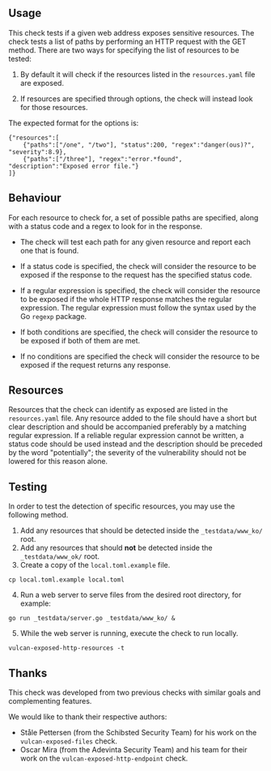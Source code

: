 ## Usage

This check tests if a given web address exposes sensitive resources. The check tests a list of paths by performing an HTTP request with the GET method. There are two ways for specifying the list of resources to be tested:

1. By default it will check if the resources listed in the `resources.yaml` file are exposed.

2. If resources are specified through options, the check will instead look for those resources.

The expected format for the options is:

```
{"resources":[
	{"paths":["/one", "/two"], "status":200, "regex":"danger(ous)?", "severity":8.9},
	{"paths":["/three"], "regex":"error.*found", "description":"Exposed error file."}
]}
```

## Behaviour

For each resource to check for, a set of possible paths are specified, along with a status code and a regex to look for in the response.

- The check will test each path for any given resource and report each one that is found.

- If a status code is specified, the check will consider the resource to be exposed if the response to the request has the specified status code.

- If a regular expression is specified, the check will consider the resource to be exposed if the whole HTTP response matches the regular expression. The regular expression must follow the syntax used by the Go `regexp` package.

- If both conditions are specified, the check will consider the resource to be exposed if both of them are met.

- If no conditions are specified the check will consider the resource to be exposed if the request returns any response.

## Resources

Resources that the check can identify as exposed are listed in the `resources.yaml` file. Any resource added to the file should have a short but clear description and should be accompanied preferably by a matching regular expression. If a reliable regular expression cannot be written, a status code should be used instead and the description should be preceded by the word "potentially"; the severity of the vulnerability should not be lowered for this reason alone.

## Testing

In order to test the detection of specific resources, you may use the following method.

1. Add any resources that should be detected inside the `_testdata/www_ko/` root.
2. Add any resources that should **not** be detected inside the `_testdata/www_ok/` root.
3. Create a copy of the `local.toml.example` file.
```
cp local.toml.example local.toml
```
4. Run a web server to serve files from the desired root directory, for example:
```
go run _testdata/server.go _testdata/www_ko/ &
```
5. While the web server is running, execute the check to run locally.
```
vulcan-exposed-http-resources -t
```

## Thanks

This check was developed from two previous checks with similar goals and complementing features.

We would like to thank their respective authors:

- Ståle Pettersen (from the Schibsted Security Team) for his work on the `vulcan-exposed-files` check.
- Oscar Mira (from the Adevinta Security Team) and his team for their work on the `vulcan-exposed-http-endpoint` check.
